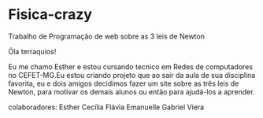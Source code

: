 # Fisica-crazy
Trabalho de Programação de web sobre as 3 leis de Newton

Óla terraquios!

Eu me chamo Esther e estou cursando tecnico em Redes de computadores no CEFET-MG.Eu estou criando projeto que ao sair da aula de sua disciplina favorita, eu e dois amigos decidimos fazer um site sobre as três leis de Newton, para motivar os demais alunos ou então para ajudá-los a aprender.

colaboradores:
Esther Cecília 
Flávia Emanuelle
Gabriel Viera
